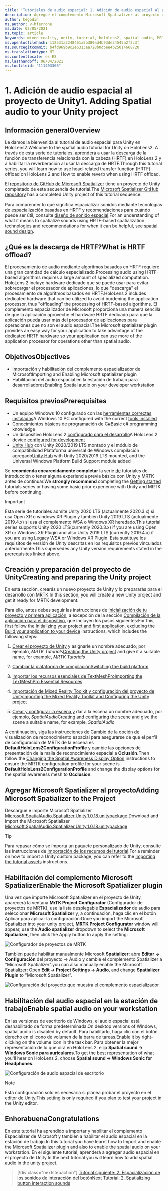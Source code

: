 ```yaml
---
title: 'Tutoriales de audio espacial: 1. Adición de audio espacial al proyecto'
description: Agregue el complemento Microsoft Spatializer al proyecto de Unity para acceder a HoloLens 2 descarga de hardware HRTF.
author: kegodin
ms.author: v-hferrone
ms.date: 02/05/2021
ms.topic: article
keywords: mixed reality, unity, tutorial, hololens2, spatial audio, MRTK, mixed reality toolkit, UWP, Windows 10, HRTF, head-related transfer function, reverb, Microsoft Spatializer
ms.openlocfilehash: 112531a3248461a5b380ad4b93de34545a2f2c3f
ms.sourcegitcommit: b4fd969b9c2e6313aa728b0dbee4b25014668720
ms.translationtype: MT
ms.contentlocale: es-ES
ms.lasthandoff: 06/04/2021
ms.locfileid: "111403366"
---
```

# <a name="1-adding-spatial-audio-to-your-unity-project"></a><span data-ttu-id="70ea3-105">1. Adición de audio espacial al proyecto de Unity</span><span class="sxs-lookup"><span data-stu-id="70ea3-105">1. Adding Spatial audio to your Unity project</span></span>

## <a name="overview"></a><span data-ttu-id="70ea3-106">Información general</span><span class="sxs-lookup"><span data-stu-id="70ea3-106">Overview</span></span>

<span data-ttu-id="70ea3-107">Le damos la bienvenida al tutorial de audio espacial para Unity en HoloLens2.</span><span class="sxs-lookup"><span data-stu-id="70ea3-107">Welcome to the spatial audio tutorial for Unity on HoloLens2.</span></span> <span data-ttu-id="70ea3-108">A través de esta serie de tutoriales, aprenderá a usar la descarga de la función de transferencia relacionada con la cabeza (HRTF) en HoloLens 2 y a habilitar la reverberación al usar la descarga de HRTF.</span><span class="sxs-lookup"><span data-stu-id="70ea3-108">Through this tutorial series, you will learn how to use head-related transfer function (HRTF) offload on HoloLens 2 and How to enable reverb when using HRTF offload.</span></span>

<span data-ttu-id="70ea3-109">El [repositorio de GitHub de Microsoft Spatializer](https://github.com/microsoft/spatialaudio-unity) tiene un proyecto de Unity completado de esta secuencia de tutorial.</span><span class="sxs-lookup"><span data-stu-id="70ea3-109">The [Microsoft Spatializer GitHub repository](https://github.com/microsoft/spatialaudio-unity) has a completed Unity project of this tutorial sequence.</span></span>

<span data-ttu-id="70ea3-110">Para comprender lo que significa espacializar sonidos mediante tecnologías de espacialización basadas en HRTF y recomendaciones para cuándo puede ser útil, consulte [diseño de sonido espacial](/windows/mixed-reality/spatial-sound-design).</span><span class="sxs-lookup"><span data-stu-id="70ea3-110">For an understanding of what it means to spatialize sounds using HRTF-based spatialization technologies and recommendations for when it can be helpful, see [spatial sound design](/windows/mixed-reality/spatial-sound-design).</span></span>

## <a name="what-is-hrtf-offload"></a><span data-ttu-id="70ea3-111">¿Qué es la descarga de HRTF?</span><span class="sxs-lookup"><span data-stu-id="70ea3-111">What is HRTF offload?</span></span>

<span data-ttu-id="70ea3-112">El procesamiento de audio mediante algoritmos basados en HRTF requiere una gran cantidad de cálculo especializado.</span><span class="sxs-lookup"><span data-stu-id="70ea3-112">Processing audio using HRTF-based algorithms requires a large amount of specialized computation.</span></span> <span data-ttu-id="70ea3-113">HoloLens 2 incluye hardware dedicado que se puede usar para evitar sobrecargar el procesador de aplicaciones, lo que "descarga" el procesamiento de algoritmos basados en HRTF.</span><span class="sxs-lookup"><span data-stu-id="70ea3-113">HoloLens 2 includes dedicated hardware that can be utilized to avoid burdening the application processor, thus "offloading" the processing of HRTF-based algorithms.</span></span>  <span data-ttu-id="70ea3-114">El complemento espacializador de Microsoft proporciona una manera sencilla de que la aplicación aproveche el hardware HRTF dedicado para que la aplicación pueda usar más del procesador de aplicaciones para operaciones que no son el audio espacial.</span><span class="sxs-lookup"><span data-stu-id="70ea3-114">The Microsoft spatializer plugin provides an easy way for your application to take advantage of the dedicated HRTF hardware so your application can use more of the application processor for operations other than spatial audio.</span></span>

## <a name="objectives"></a><span data-ttu-id="70ea3-115">Objetivos</span><span class="sxs-lookup"><span data-stu-id="70ea3-115">Objectives</span></span>

* <span data-ttu-id="70ea3-116">Importación y habilitación del complemento espacializador de Microsoft</span><span class="sxs-lookup"><span data-stu-id="70ea3-116">Importing and Enabling Microsoft spatializer plugin</span></span>
* <span data-ttu-id="70ea3-117">Habilitación del audio espacial en la estación de trabajo para desarrolladores</span><span class="sxs-lookup"><span data-stu-id="70ea3-117">Enabling Spatial audio on your developer workstation</span></span>

## <a name="prerequisites"></a><span data-ttu-id="70ea3-118">Requisitos previos</span><span class="sxs-lookup"><span data-stu-id="70ea3-118">Prerequisites</span></span>

* <span data-ttu-id="70ea3-119">Un equipo Windows 10 configurado con las [herramientas correctas instaladas](../../install-the-tools.md)</span><span class="sxs-lookup"><span data-stu-id="70ea3-119">A Windows 10 PC configured with the correct [tools installed](../../install-the-tools.md)</span></span>
* <span data-ttu-id="70ea3-120">Conocimientos básicos de programación de C#</span><span class="sxs-lookup"><span data-stu-id="70ea3-120">Basic c# programming knowledge</span></span>
* <span data-ttu-id="70ea3-121">Un dispositivo HoloLens 2 [configurado para el desarrollo](../../platform-capabilities-and-apis/using-visual-studio.md#enabling-developer-mode)</span><span class="sxs-lookup"><span data-stu-id="70ea3-121">A HoloLens 2 device [configured for development](../../platform-capabilities-and-apis/using-visual-studio.md#enabling-developer-mode)</span></span>
* <span data-ttu-id="70ea3-122"><a href="https://docs.unity3d.com/Manual/GettingStartedInstallingHub.html" target="_blank">Unity Hub</a> con Unity 2020/2019 LTS montado y el módulo de compatibilidad Plataforma universal de Windows compilación agregado</span><span class="sxs-lookup"><span data-stu-id="70ea3-122"><a href="https://docs.unity3d.com/Manual/GettingStartedInstallingHub.html" target="_blank">Unity Hub</a> with Unity 2020/2019 LTS mounted, and the Universal Windows Platform Build Support module added</span></span>

<span data-ttu-id="70ea3-123">Se **recomienda encarecidamente completar** la serie [de](mr-learning-base-01.md) tutoriales de introducción o tener alguna experiencia previa básica con Unity y MRTK antes de continuar.</span><span class="sxs-lookup"><span data-stu-id="70ea3-123">We **strongly recommend** completing the [Getting started](mr-learning-base-01.md) tutorials series or having some basic prior experience with Unity and MRTK before continuing.</span></span>

> [!Important]
> <span data-ttu-id="70ea3-124">Esta serie de tutoriales admite Unity 2020 LTS (actualmente 2020.3.x) si usa Open XR o windows XR Plugin y también Unity 2019 LTS (actualmente 2019.4.x) si usa el complemento WSA o Windows XR heredado.</span><span class="sxs-lookup"><span data-stu-id="70ea3-124">This tutorial series supports Unity 2020 LTS(currently 2020.3.x) if you are using Open XR or Windows XR Plugin and also Unity 2019 LTS (currently 2019.4.x) if you are using Legacy WSA or Windows XR Plugin.</span></span> <span data-ttu-id="70ea3-125">Esta sustituye los requisitos de versión de Unity descritas en los requisitos previos vinculados anteriormente.</span><span class="sxs-lookup"><span data-stu-id="70ea3-125">This supersedes any Unity version requirements stated in the prerequisites linked above.</span></span>

## <a name="creating-and-preparing-the-unity-project"></a><span data-ttu-id="70ea3-126">Creación y preparación del proyecto de Unity</span><span class="sxs-lookup"><span data-stu-id="70ea3-126">Creating and preparing the Unity project</span></span>

<span data-ttu-id="70ea3-127">En esta sección, crearás un nuevo proyecto de Unity y lo prepararás para el desarrollo con MRTK.</span><span class="sxs-lookup"><span data-stu-id="70ea3-127">In this section, you will create a new Unity project and get it ready for MRTK development.</span></span>

<span data-ttu-id="70ea3-128">Para ello, antes debes seguir las instrucciones de [Inicialización de tu proyecto y primera aplicación](mr-learning-base-02.md), a excepción de la sección [Compilación de la aplicación para el dispositivo](mr-learning-base-02.md#building-your-application-to-your-hololens-2), que incluyen los pasos siguientes:</span><span class="sxs-lookup"><span data-stu-id="70ea3-128">For this, first follow the [Initializing your project and first application](mr-learning-base-02.md), excluding the [Build your application to your device](mr-learning-base-02.md#building-your-application-to-your-hololens-2) instructions, which includes the following steps:</span></span>

1. <span data-ttu-id="70ea3-129">[Crear el proyecto de Unity](mr-learning-base-02.md#creating-the-unity-project) y asignarle un nombre adecuado; por ejemplo, *MRTK Tutorials*</span><span class="sxs-lookup"><span data-stu-id="70ea3-129">[Creating the Unity project](mr-learning-base-02.md#creating-the-unity-project) and give it a suitable name, for example, *MRTK Tutorials*</span></span>

1. [<span data-ttu-id="70ea3-130">Cambiar la plataforma de compilación</span><span class="sxs-lookup"><span data-stu-id="70ea3-130">Switching the build platform</span></span>](mr-learning-base-02.md#configuring-the-unity-project)

1. [<span data-ttu-id="70ea3-131">Importar los recursos esenciales de TextMeshPro</span><span class="sxs-lookup"><span data-stu-id="70ea3-131">Importing the TextMeshPro Essential Resources</span></span>](mr-learning-base-02.md#importing-the-textmeshpro-essential-resources)

1. [<span data-ttu-id="70ea3-132">Importación de Mixed Reality Toolkit y configuración del proyecto de Unity</span><span class="sxs-lookup"><span data-stu-id="70ea3-132">Importing the Mixed Reality Toolkit and Configuring the Unity project</span></span>](mr-learning-base-02.md#importing-the-mixed-reality-toolkit-and-configuring-the-unity-project)

1. <span data-ttu-id="70ea3-133">[Crear y configurar la escena y](mr-learning-base-02.md#creating-the-scene-and-configuring-mrtk) dar a la escena un nombre adecuado, por ejemplo, *SpatialAudio*</span><span class="sxs-lookup"><span data-stu-id="70ea3-133">[Creating and configuring the scene](mr-learning-base-02.md#creating-the-scene-and-configuring-mrtk) and give the scene a suitable name, for example, *SpatialAudio*</span></span>

<span data-ttu-id="70ea3-134">A continuación, siga las instrucciones de Cambio de la opción [de](mr-learning-base-03.md#changing-the-spatial-awareness-display-option) visualización de reconocimiento espacial para asegurarse de que el perfil de configuración de MRTK de la escena es **DefaultHoloLens2ConfigurationProfile** y cambie las opciones de presentación de la malla de reconocimiento espacial a **Oclusión.**</span><span class="sxs-lookup"><span data-stu-id="70ea3-134">Then follow the [Changing the Spatial Awareness Display Option](mr-learning-base-03.md#changing-the-spatial-awareness-display-option) instructions to ensure the MRTK configuration profile for your scene is **DefaultHoloLens2ConfigurationProfile** and change the display options for the spatial awareness mesh to **Occlusion**.</span></span>

## <a name="adding-microsoft-spatializer-to-the-project"></a><span data-ttu-id="70ea3-135">Agregar Microsoft Spatializer al proyecto</span><span class="sxs-lookup"><span data-stu-id="70ea3-135">Adding Microsoft Spatializer to the Project</span></span>

<span data-ttu-id="70ea3-136">Descargue e importe Microsoft Spatializer  <a href="https://github.com/microsoft/spatialaudio-unity/releases/download/v1.0.18/Microsoft.SpatialAudio.Spatializer.Unity.1.0.18.unitypackage" target="_blank">Microsoft.SpatialAudio.Spatializer.Unity.1.0.18.unitypackage </a></span><span class="sxs-lookup"><span data-stu-id="70ea3-136">Download and import the Microsoft Spatializer  <a href="https://github.com/microsoft/spatialaudio-unity/releases/download/v1.0.18/Microsoft.SpatialAudio.Spatializer.Unity.1.0.18.unitypackage" target="_blank">Microsoft.SpatialAudio.Spatializer.Unity.1.0.18.unitypackage </a></span></span>

>[!TIP]
> <span data-ttu-id="70ea3-137">Para repasar cómo se importa un paquete personalizado de Unity, consulte las instrucciones de [Importación de los recursos del tutorial](mr-learning-base-02.md#importing-the-tutorial-assets).</span><span class="sxs-lookup"><span data-stu-id="70ea3-137">For a reminder on how to import a Unity custom package, you can refer to the [Importing the tutorial assets](mr-learning-base-02.md#importing-the-tutorial-assets) instructions.</span></span>

## <a name="enable-the-microsoft-spatializer-plugin"></a><span data-ttu-id="70ea3-138">Habilitación del complemento Microsoft Spatializer</span><span class="sxs-lookup"><span data-stu-id="70ea3-138">Enable the Microsoft Spatializer plugin</span></span>

<span data-ttu-id="70ea3-139">Una vez que importe Microsoft Spatializer en el proyecto de Unity, aparecerá la ventana **MrTK Project Configurator** (Configurador de proyectos de MRTK), use la lista desplegable **Espacializador** de audio para seleccionar **Microsoft Spatializer** y, a continuación, haga clic en el botón Aplicar para aplicar la configuración:</span><span class="sxs-lookup"><span data-stu-id="70ea3-139">Once you import the Microsoft Spatializer into your unity project, **MRTK Project Configurator** window will appear, use the **Audio spatializer** dropdown to select the **Microsoft Spatializer**, then click the Apply button to apply the setting:</span></span>

![Configurador de proyectos de MRTK](images/spatial-audio/spatial-audio-01-section3-step1-1.PNG)

<span data-ttu-id="70ea3-141">También puede habilitar manualmente Microsoft **Spatializer:** abra **Editar -> Configuración** del proyecto -> Audio y cambie el complemento Spatializer a "Microsoft Spatializer".</span><span class="sxs-lookup"><span data-stu-id="70ea3-141">you can also manually enable the Microsoft Spatializer: Open **Edit -> Project Settings -> Audio**, and change **Spatializer Plugin** to "Microsoft Spatializer".</span></span>

![Configuración del proyecto que muestra el complemento espacializador](images/spatial-audio/spatial-audio-01-section3-step1-2.PNG)

## <a name="enable-spatial-audio-on-your-workstation"></a><span data-ttu-id="70ea3-143">Habilitación del audio espacial en la estación de trabajo</span><span class="sxs-lookup"><span data-stu-id="70ea3-143">Enable spatial audio on your workstation</span></span>

<span data-ttu-id="70ea3-144">En las versiones de escritorio de Windows, el audio espacial está deshabilitado de forma predeterminada.</span><span class="sxs-lookup"><span data-stu-id="70ea3-144">On desktop versions of Windows, spatial audio is disabled by default.</span></span> <span data-ttu-id="70ea3-145">Para habilitarlo, haga clic con el botón derecho en el icono de volumen de la barra de tareas.</span><span class="sxs-lookup"><span data-stu-id="70ea3-145">Enable it by right-clicking on the volume icon in the task bar.</span></span> <span data-ttu-id="70ea3-146">Para obtener la mejor representación de lo que oirá en HoloLens 2, elija **Spatial sound -> Windows Sonic para auriculares**.</span><span class="sxs-lookup"><span data-stu-id="70ea3-146">To get the best representation of what you'll hear on HoloLens 2, choose **Spatial sound -> Windows Sonic for Headphones**.</span></span>

![Configuración de audio espacial de escritorio](images/spatial-audio/spatial-audio-01-section4-step1-1.PNG)

> [!NOTE]
> <span data-ttu-id="70ea3-148">Esta configuración solo es necesaria si planea probar el proyecto en el editor de Unity.</span><span class="sxs-lookup"><span data-stu-id="70ea3-148">This setting is only required if you plan to test your project in the Unity editor.</span></span>

## <a name="congratulations"></a><span data-ttu-id="70ea3-149">Enhorabuena</span><span class="sxs-lookup"><span data-stu-id="70ea3-149">Congratulations</span></span>

<span data-ttu-id="70ea3-150">En este tutorial ha aprendido a importar y habilitar el complemento Espacializer de Microsoft y también a habilitar el audio espacial en la estación de trabajo.</span><span class="sxs-lookup"><span data-stu-id="70ea3-150">In this tutorial you have learnt how to Import and enable the Microsoft Spatializer plugin and also to enable the spatial audio on your workstation.</span></span>
<span data-ttu-id="70ea3-151">En el siguiente tutorial, aprenderá a agregar audio espacial en el proyecto de Unity.</span><span class="sxs-lookup"><span data-stu-id="70ea3-151">In the next tutorial you will learn how to add spatial audio in the unity project.</span></span>

> [!div class="nextstepaction"]
> [<span data-ttu-id="70ea3-152">Tutorial siguiente: 2. Espacialización de los sonidos de interacción del botón</span><span class="sxs-lookup"><span data-stu-id="70ea3-152">Next Tutorial: 2. Spatializing button interaction sounds</span></span>](unity-spatial-audio-ch2.md)
